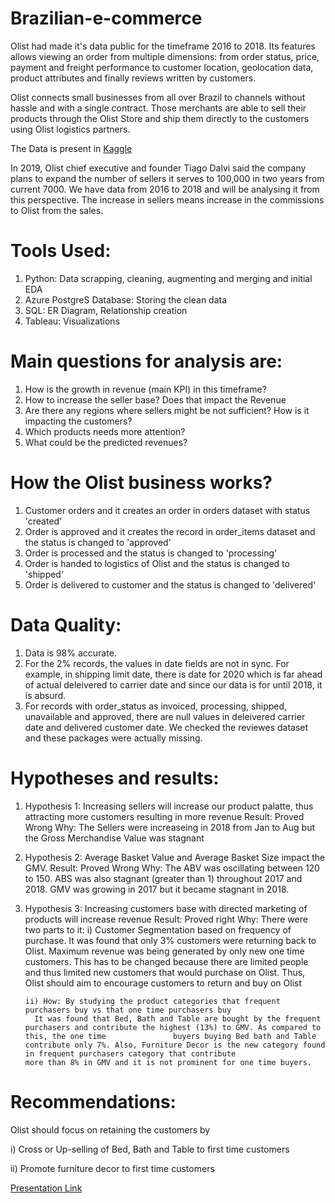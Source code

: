 # Brazilian-e-commerce #

Olist had made it's data public for the timeframe 2016 to 2018. Its features allows viewing an order from multiple dimensions: from order status, price, payment and freight performance to customer location, geolocation data, product attributes and finally reviews written by customers.

Olist connects small businesses from all over Brazil to channels without hassle and with a single contract. Those merchants are able to sell their products through the Olist Store and ship them directly to the customers using Olist logistics partners.

The Data is present in [Kaggle](https://www.kaggle.com/datasets/olistbr/brazilian-ecommerce?select=olist_order_reviews_dataset.csv)

In 2019, Olist chief executive and founder Tiago Dalvi said the company plans to expand the number of sellers it serves to 100,000 in two years from current 7000. We have data from 2016 to 2018 and will be analysing it from this perspective. The increase in sellers means increase in the commissions to Olist from the sales.

# Tools Used: #
  1) Python: Data scrapping, cleaning, augmenting and merging and initial EDA
  2) Azure PostgreS Database: Storing the clean data
  2) SQL: ER Diagram, Relationship creation
  3) Tableau: Visualizations

# Main questions for analysis are: #
  1. How is the growth in revenue (main KPI) in this timeframe?
  2. How to increase the seller base? Does that impact the Revenue
  4. Are there any regions where sellers might be not sufficient? How is it impacting the customers?
  5. Which products needs more attention?
  6. What could be the predicted revenues?

# How the Olist business works? #
  1. Customer orders and it creates an order in orders dataset with status 'created'
  2. Order is approved and it creates the record in order_items dataset and the status is changed to 'approved'
  3. Order is processed and the status is changed to 'processing'
  4. Order is handed to logistics of Olist and the status is changed to 'shipped'
  5. Order is delivered to customer and the status is changed to 'delivered'
  
# Data Quality: #
  1. Data is 98% accurate.
  2. For the 2% records, the values in date fields are not in sync. For example, in shipping limit date, there is date for 2020 which is far ahead of actual              deleivered to carrier date and since our data is for until 2018, it is absurd.
  3. For records with order_status as invoiced, processing, shipped, unavailable and approved, there are null values in deleivered carrier date and delivered            customer date. We checked the reviewes dataset and these packages were actually missing. 
  
# Hypotheses and results: #
  1. Hypothesis 1: Increasing sellers will increase our product palatte, thus attracting more customers resulting in more revenue
     Result: Proved Wrong
     Why: The Sellers were increaseing in 2018 from Jan to Aug but the Gross Merchandise Value was stagnant
     
  2. Hypothesis 2: Average Basket Value and Average Basket Size impact the GMV.
     Result: Proved Wrong
     Why: The ABV was oscillating between 120 to 150. ABS was also stagnant (greater than 1) throughout 2017 and 2018. GMV was growing in 2017 but it became              stagnant in 2018.
     
   3. Hypothesis 3: Increasing customers base with directed marketing of products will increase revenue
      Result: Proved right
      Why: There were two parts to it:
          i) Customer Segmentation based on frequency of purchase.
             It was found that only 3% customers were returning back to Olist. Maximum revenue was being generated by only new one time customers.
             This has to be changed because there are limited people and thus limited new customers that would purchase on Olist. 
             Thus, Olist should aim to encourage customers to return and buy on Olist
             
          ii) How: By studying the product categories that frequent purchasers buy vs that one time purchasers buy
            It was found that Bed, Bath and Table are bought by the frequent purchasers and contribute the highest (13%) to GMV. As compared to this, the one time               buyers buying Bed bath and Table contribute only 7%. Also, Furniture Decor is the new category found in frequent purchasers category that contribute                 more than 8% in GMV and it is not prominent for one time buyers.
            
# Recommendations: #
Olist should focus on retaining the customers by 

  i) Cross or Up-selling of Bed, Bath and Table to first time customers
  
  ii) Promote furniture decor to first time customers
  
[Presentation Link](https://docs.google.com/presentation/d/1PMkXDHOwRgs3qYkplr2Q68ETbPsuA_VSxGNesUCDtao/edit?usp=share_link)
        
 
